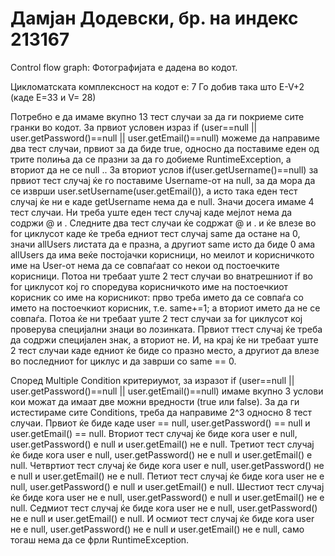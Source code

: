 # Дамјан Додевски, бр. на индекс 213167 

Control flow graph:
Фотографијата е дадена во кодот.

Цикломатската комплексност на кодот е: 7
Го добив така што E-V+2 (каде Е=33 и V= 28)

Потребно е да имаме вкупно 13 тест случаи за да ги покриеме сите гранки во кодот.
За првиот условен израз if (user==null || user.getPassword()==null || user.getEmail()==null) можеме да направиме два тест случаи, првиот за да биде true, односно да поставиме еден од трите полиња да се празни за да го добиеме RuntimeException, а вториот да не се null ..
За вториот услов if(user.getUsername()==null) за првиот тест случај ќе го поставиме Username-oт на null, за да мора да се изврши user.setUsername(user.getEmail()), а исто така еден тест случај ќе ни е каде getUsername нема да е null. Значи досега имаме 4 тест случаи.
Ни треба уште еден тест случај каде мејлот нема да содржи @ и .
Следните два тест случаи ќе содржат @ и . и ќе влезе во for циклусот каде ќе треба едниот тест случај same да остане на 0, значи allUsers листата да е празна, а другиот same исто да биде 0 ама аllUsers да има веќе постојачки корисници, но меилот и корисничкото име на User-от нема да се совпаѓаат со некои од постоечките корисници.
Потоа ни требаат уште 2 тест случаи во внатрешниот if во for циклусот кој го споредува корисничкото име на постоечкиот корисник со име на корисникот: прво треба името да се совпаѓа со името на постоечкиот корисник, т.е. same+=1; а вториот името да не се совпаѓа.
Потоа ќе ни требаат уште 2 тест случаи за for циклусот кој проверува специјални знаци во лозинката.
Првиот ттест случај ќе треба да содржи специјален знак, а вториот не.
И, на крај ќе ни требаат уште 2 тест случаи каде едниот ќе биде со празно место, а другиот да влезе во последниот for циклус и да заврши со same == 0.

Според Multiple Condition критериумот, за изразот if (user==null || user.getPassword()==null || user.getEmail()==null) имаме вкупно 3 услови кои можат да имаат две можни вредности (true или false). За да ги истестираме сите Conditions, треба да направиме 2^3 односно 8 тест случаи. Првиот ќе биде каде user == null, user.getPassword() == null и user.getEmail() == null.
Вториот тест случај ќе биде кога user е null, user.getPassword() е null и user.getEmail() не е null.
Третиот тест случај ќе биде кога user е null, user.getPassword() не е null и user.getEmail() е null.
Четвртиот тест случај ќе биде кога user е null, user.getPassword() не е null и user.getEmail() не е null.
Петиот тест случај ќе биде кога user не е null, user.getPassword() е null и user.getEmail() е null.
Шестиот тест случај ќе биде кога user не е null, user.getPassword() е null и user.getEmail() не е null.
Седмиот тест случај ќе биде кога user не е null, user.getPassword() не е null и user.getEmail() е null.
И осмиот тест случај ќе биде кога user не е null, user.getPassword() не е null и user.getEmail() не е null, само тогаш нема да се фрли RuntimeException.
